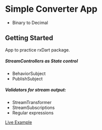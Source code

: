 # Simple Converter App

* Binary to Decimal

## Getting Started

App to practice rxDart package.

##### StreamControllers as State control

*  BehaviorSubject
*  PublishSubject

##### Validators for stream output:
*  StreamTransformer
*  StreamSubscriptions
*  Regular expressions

[Live Example](https://augustoedt123.github.io/binarytodecimal/#/)
